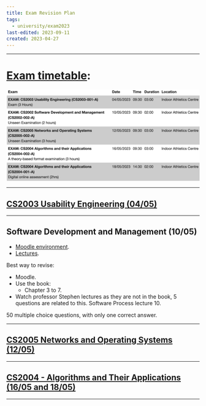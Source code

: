 ```yaml
---
title: Exam Revision Plan
tags:
  - university/exam2023
last-edited: 2023-09-11
created: 2023-04-27
---
```

---
# [Exam timetable](https://intra.brunel.ac.uk/Exam.aspx):

![](notes/images/Screenshot%202023-04-27%20at%2009.06.27.png)

---
## [CS2003 Usability Engineering (04/05)](notes/university/cs2003/cs2003-exam.md)
---
## Software Development and Management (10/05)

- [Moodle environment](http://moodle.uml.ac.at/moodle/login/index.php).
- [Lectures](https://brightspace.brunel.ac.uk/d2l/common/dialogs/quickLink/quickLink.d2l?ou=28488&type=lti&rcode=339B4F8A-E47B-4026-A41B-4BD5BFF27ADC-13330&srcou=6606&launchFramed=1&framedName=Panopto).

Best way to revise:
- Moodle.
- Use the book:
    - Chapter 3 to 7.
- Watch professor Stephen lectures as they are not in the book, 5 questions are related to this. Software Process lecture 10.

50 multiple choice questions, with only one correct answer.

---
## [CS2005 Networks and Operating Systems (12/05)](notes/university/cs2005/cs2005-exam.md)
---
## [CS2004 - Algorithms and Their Applications (16/05 and 18/05)](notes/university/cs2004/cs2004-exam.md)
---

